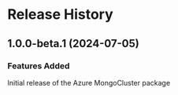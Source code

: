 # Release History
    
## 1.0.0-beta.1 (2024-07-05)

### Features Added

Initial release of the Azure MongoCluster package
